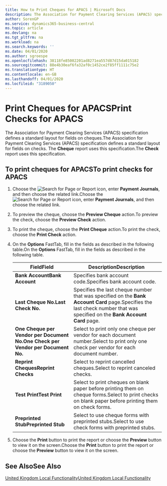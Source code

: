 ```yaml
---
title: How to Print Cheques for APACS | Microsoft Docs
description: The Association for Payment Clearing Services (APACS) specification defines a standard layout for fields on cheques. The Cheque report uses this specification.
author: SorenGP
ms.service: dynamics365-business-central
ms.topic: article
ms.devlang: na
ms.tgt_pltfrm: na
ms.workload: na
ms.search.keywords: ''
ms.date: 04/01/2020
ms.author: sgroespe
ms.openlocfilehash: 38118fe85002201ad8271ea557d87d15da015182
ms.sourcegitcommit: 88e4b30eaf6fa32af0c1452ce2f85ff1111c75e2
ms.translationtype: HT
ms.contentlocale: en-GB
ms.lasthandoff: 04/01/2020
ms.locfileid: "3189050"
---
```

# <a name="print-checks-for-apacs"></a><span data-ttu-id="1fdbb-104">Print Cheques for APACS</span><span class="sxs-lookup"><span data-stu-id="1fdbb-104">Print Checks for APACS</span></span>
<span data-ttu-id="1fdbb-105">The Association for Payment Clearing Services (APACS) specification defines a standard layout for fields on cheques.</span><span class="sxs-lookup"><span data-stu-id="1fdbb-105">The Association for Payment Clearing Services (APACS) specification defines a standard layout for fields on checks.</span></span> <span data-ttu-id="1fdbb-106">The **Cheque** report uses this specification.</span><span class="sxs-lookup"><span data-stu-id="1fdbb-106">The **Check** report uses this specification.</span></span>  

## <a name="to-print-checks-for-apacs"></a><span data-ttu-id="1fdbb-107">To print cheques for APACS</span><span class="sxs-lookup"><span data-stu-id="1fdbb-107">To print checks for APACS</span></span>  

1.  <span data-ttu-id="1fdbb-108">Choose the ![Search for Page or Report](../../media/ui-search/search_small.png "Search for Page or Report icon") icon, enter **Payment Journals**, and then choose the related link.</span><span class="sxs-lookup"><span data-stu-id="1fdbb-108">Choose the ![Search for Page or Report](../../media/ui-search/search_small.png "Search for Page or Report icon") icon, enter **Payment Journals**, and then choose the related link.</span></span>  
2.  <span data-ttu-id="1fdbb-109">To preview the cheque, choose the **Preview Cheque** action.</span><span class="sxs-lookup"><span data-stu-id="1fdbb-109">To preview the check, choose the **Preview Check** action.</span></span>  
3.  <span data-ttu-id="1fdbb-110">To print the cheque, choose the **Print Cheque** action.</span><span class="sxs-lookup"><span data-stu-id="1fdbb-110">To print the check, choose the **Print Check** action.</span></span>  

4.  <span data-ttu-id="1fdbb-111">On the **Options** FastTab, fill in the fields as described in the following table.</span><span class="sxs-lookup"><span data-stu-id="1fdbb-111">On the **Options** FastTab, fill in the fields as described in the following table.</span></span>  

    |<span data-ttu-id="1fdbb-112">Field</span><span class="sxs-lookup"><span data-stu-id="1fdbb-112">Field</span></span>|<span data-ttu-id="1fdbb-113">Description</span><span class="sxs-lookup"><span data-stu-id="1fdbb-113">Description</span></span>|  
    |---------------------------------|---------------------------------------|  
    |<span data-ttu-id="1fdbb-114">**Bank Account**</span><span class="sxs-lookup"><span data-stu-id="1fdbb-114">**Bank Account**</span></span>|<span data-ttu-id="1fdbb-115">Specifies bank account code.</span><span class="sxs-lookup"><span data-stu-id="1fdbb-115">Specifies bank account code.</span></span>|  
    |<span data-ttu-id="1fdbb-116">**Last Cheque No.**</span><span class="sxs-lookup"><span data-stu-id="1fdbb-116">**Last Check No.**</span></span>|<span data-ttu-id="1fdbb-117">Specifies the last cheque number that was specified on the **Bank Account Card** page.</span><span class="sxs-lookup"><span data-stu-id="1fdbb-117">Specifies the last check number that was specified on the **Bank Account Card** page.</span></span>|  
    |<span data-ttu-id="1fdbb-118">**One Cheque per Vendor per Document No.**</span><span class="sxs-lookup"><span data-stu-id="1fdbb-118">**One Check per Vendor per Document No.**</span></span>|<span data-ttu-id="1fdbb-119">Select to print only one cheque per vendor for each document number.</span><span class="sxs-lookup"><span data-stu-id="1fdbb-119">Select to print only one check per vendor for each document number.</span></span>|  
    |<span data-ttu-id="1fdbb-120">**Reprint Cheques**</span><span class="sxs-lookup"><span data-stu-id="1fdbb-120">**Reprint Checks**</span></span>|<span data-ttu-id="1fdbb-121">Select to reprint cancelled cheques.</span><span class="sxs-lookup"><span data-stu-id="1fdbb-121">Select to reprint canceled checks.</span></span>|  
    |<span data-ttu-id="1fdbb-122">**Test Print**</span><span class="sxs-lookup"><span data-stu-id="1fdbb-122">**Test Print**</span></span>|<span data-ttu-id="1fdbb-123">Select to print cheques on blank paper before printing them on cheque forms.</span><span class="sxs-lookup"><span data-stu-id="1fdbb-123">Select to print checks on blank paper before printing them on check forms.</span></span>|  
    |<span data-ttu-id="1fdbb-124">**Preprinted Stub**</span><span class="sxs-lookup"><span data-stu-id="1fdbb-124">**Preprinted Stub**</span></span>|<span data-ttu-id="1fdbb-125">Select to use cheque forms with preprinted stubs.</span><span class="sxs-lookup"><span data-stu-id="1fdbb-125">Select to use check forms with preprinted stubs.</span></span>|  

5.  <span data-ttu-id="1fdbb-126">Choose the **Print** button to print the report or choose the **Preview** button to view it on the screen.</span><span class="sxs-lookup"><span data-stu-id="1fdbb-126">Choose the **Print** button to print the report or choose the **Preview** button to view it on the screen.</span></span>  

## <a name="see-also"></a><span data-ttu-id="1fdbb-127">See Also</span><span class="sxs-lookup"><span data-stu-id="1fdbb-127">See Also</span></span>  
[<span data-ttu-id="1fdbb-128">United Kingdom Local Functionality</span><span class="sxs-lookup"><span data-stu-id="1fdbb-128">United Kingdom Local Functionality</span></span>](united-kingdom-local-functionality.md)
